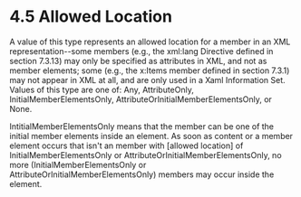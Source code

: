 <html dir="LTR" xmlns:mshelp="http://msdn.microsoft.com/mshelp" xmlns:ddue="http://ddue.schemas.microsoft.com/authoring/2003/5" xmlns:xlink="http://www.w3.org/1999/xlink" xmlns:tool="http://www.microsoft.com/tooltip"><body><input type="hidden" id="userDataCache" class="userDataStyle"><input type="hidden" id="hiddenScrollOffset"><img id="dropDownImage" style="display:none; height:0; width:0;" src="../local/drpdown.gif"><img id="dropDownHoverImage" style="display:none; height:0; width:0;" src="../local/drpdown_orange.gif"><img id="collapseImage" style="display:none; height:0; width:0;" src="../local/collapse.gif"><img id="expandImage" style="display:none; height:0; width:0;" src="../local/exp.gif"><img id="collapseAllImage" style="display:none; height:0; width:0;" src="../local/collall.gif"><img id="expandAllImage" style="display:none; height:0; width:0;" src="../local/expall.gif"><img id="copyImage" style="display:none; height:0; width:0;" src="../local/copycode.gif"><img id="copyHoverImage" style="display:none; height:0; width:0;" src="../local/copycodeHighlight.gif"><div id="header"><h1 class="heading">4.5 Allowed Location</h1></div><div id="mainSection"><div id="mainBody"><div id="allHistory" class="saveHistory" onsave="saveAll()" onload="loadAll()"></div>




<p xmlns:wsd="http://wsdev.schemas.microsoft.com/authoring/2008/2" xmlns:msxsl="urn:schemas-microsoft-com:xslt" xmlns:script="urn:script" xmlns:build="urn:build">
<div id="sectionSection0" class="section" name="collapseableSection"><content xmlns="http://ddue.schemas.microsoft.com/authoring/2003/5" xmlns:wsd="http://wsdev.schemas.microsoft.com/authoring/2008/2" xmlns:msxsl="urn:schemas-microsoft-com:xslt" xmlns:script="urn:script" xmlns:build="urn:build">
				</content></div><div id="sectionSection1" class="section" name="collapseableSection"><content xmlns="http://ddue.schemas.microsoft.com/authoring/2003/5" xmlns:wsd="http://wsdev.schemas.microsoft.com/authoring/2008/2" xmlns:msxsl="urn:schemas-microsoft-com:xslt" xmlns:script="urn:script" xmlns:build="urn:build">
					<p xmlns="">A value of this type represents an allowed location for a member in an XML representation--some members (e.g., the <mshelp:link keywords="77b20ac8-c17f-4379-81f6-8629eed9799c" tabindex="0">xml:lang Directive</mshelp:link> defined in section <mshelp:link keywords="77b20ac8-c17f-4379-81f6-8629eed9799c" tabindex="0">7.3.13</mshelp:link>) may only be specified as attributes in XML, and not as member elements; some (e.g., the <mshelp:link keywords="d2ab09b5-d6ee-4912-9e63-16ee77a147ed" tabindex="0">x:Items</mshelp:link> member defined in section <mshelp:link keywords="d2ab09b5-d6ee-4912-9e63-16ee77a147ed" tabindex="0">7.3.1</mshelp:link>) may not appear in XML at all, and are only used in a Xaml Information Set. Values of this type are one of: Any, AttributeOnly, InitialMemberElementsOnly, AttributeOrInitialMemberElementsOnly, or None.</p>
					<p xmlns="">IntitialMemberElementsOnly means that the member can be one of the initial member elements inside an element. As soon as content or a member element occurs that isn't an member with [allowed location] of InitialMemberElementsOnly or AttributeOrInitialMemberElementsOnly, no more (InitialMemberElementsOnly or AttributeOrInitialMemberElementsOnly) members may occur inside the element.</p>
				</content></div><!--[if gte IE 5]>
			<tool:tip element="languageFilterToolTip" avoidmouse="false"/>
		<![endif]--></div><a name="feedback"></a><span></span></div></body></html>